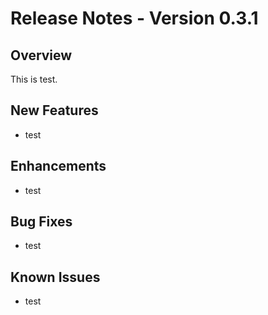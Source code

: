 # Release Notes - Version 0.3.1

## Overview

This is test.

## New Features

- test

## Enhancements

- test

## Bug Fixes

- test

## Known Issues

- test
